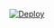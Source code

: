 [![Deploy](https://www.herokucdn.com/deploy/button.png)](https://dashboard.heroku.com/new?template=https://github.com/bouee/xint)

